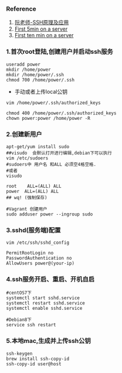 ### Reference

1. [阮老师-SSH原理及应用](http://www.ruanyifeng.com/blog/2011/12/ssh_remote_login.html)
2. [First 5min on a server](https://plusbryan.com/my-first-5-minutes-on-a-server-or-essential-security-for-linux-servers)
3. [First ten min on a server](http://www.codelitt.com/blog/my-first-10-minutes-on-a-server-primer-for-securing-ubuntu/)

### 1.首次root登陆,创建用户并启动ssh服务

```shell
useradd power
mkdir /home/power
mkdir /home/power/.ssh
chmod 700 /home/power/.ssh
```
- 手动或者上传local公钥
```shell
vim /home/power/.ssh/authorized_keys

chmod 400 /home/power/.ssh/authorized_keys
chown power:power /home/power -R
```

### 2.创建新用户
```shell
apt-get/yum install sudo
##visudo  会默认打开进行编辑,debian下可以执行
vim /etc/sudoers
#sudoers中 用户名 和ALL 必须空4格空格.
#或者
visudo

root    ALL=(ALL) ALL
power  ALL=(ALL) ALL
## wq! (强制保存)

#Vagrant 创建用户
sudo adduser power --ingroup sudo
```

### 3.sshd(服务端)配置
```shell
vim /etc/ssh/sshd_config

PermitRootLogin no
PasswordAuthentication no
AllowUsers power@(your-ip)
```

### 4.ssh服务开启、重启、开机自启
```shell
#centOS7下
systemctl start sshd.service
systemctl restart sshd.service
systemctl enable sshd.service

#Debian8下
service ssh restart
```

### 5.本地mac,生成并上传ssh公钥
```shell
ssh-keygen
brew install ssh-copy-id
ssh-copy-id user@host
```
